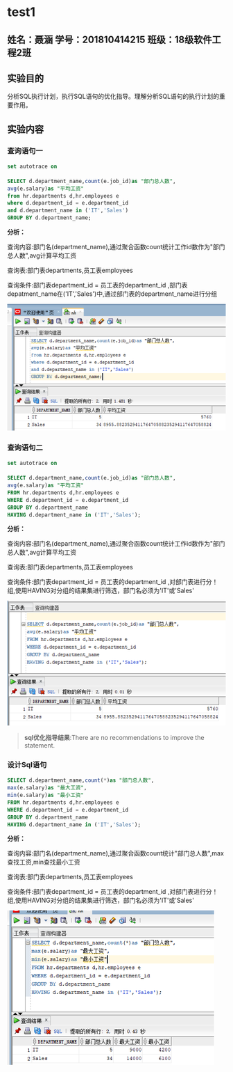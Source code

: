 # test1

## 姓名：聂涵 学号：201810414215 班级：18级软件工程2班

## 实验目的

分析SQL执行计划，执行SQL语句的优化指导。理解分析SQL语句的执行计划的重要作用。

## 实验内容

### 查询语句一

~~~sql
set autotrace on

SELECT d.department_name,count(e.job_id)as "部门总人数",
avg(e.salary)as "平均工资"
from hr.departments d,hr.employees e
where d.department_id = e.department_id
and d.department_name in ('IT','Sales')
GROUP BY d.department_name;
~~~

**分析：**
<p>查询内容:部门名(department_name),通过聚合函数count统计工作id数作为"部门总人数",avg计算平均工资</p>
<p>查询表:部门表departments,员工表employees</p>
<p>查询条件:部门表department_id = 员工表的department_id ,部门表depatment_name在('IT','Sales')中,通过部门表的department_name进行分组</p>

![avatar](./查询1.png)

### 查询语句二

~~~sql
set autotrace on

SELECT d.department_name,count(e.job_id)as "部门总人数",
avg(e.salary)as "平均工资"
FROM hr.departments d,hr.employees e
WHERE d.department_id = e.department_id
GROUP BY d.department_name
HAVING d.department_name in ('IT','Sales');
~~~

**分析：**
<p>查询内容:部门名(department_name),通过聚合函数count统计工作id数作为"部门总人数",avg计算平均工资</p>
<p>查询表:部门表departments,员工表employees</p>
<p>查询条件:部门表department_id = 员工表的department_id ,对部门表进行分！组,使用HAVING对分组的结果集进行筛选，部门名必须为'IT'或'Sales'</p>

![avatar](./查询2.png)

>**sql优化指导结果**:There are no recommendations to improve the statement.

### 设计Sql语句

~~~sql
SELECT d.department_name,count(*)as "部门总人数",
max(e.salary)as "最大工资",
min(e.salary)as "最小工资"
FROM hr.departments d,hr.employees e
WHERE d.department_id = e.department_id
GROUP BY d.department_name
HAVING d.department_name in ('IT','Sales');
~~~

**分析：**
<p>查询内容:部门名(department_name),通过聚合函数count统计"部门总人数",max查找工资,min查找最小工资</p>
<p>查询表:部门表departments,员工表employees</p>
<p>查询条件:部门表department_id = 员工表的department_id ,对部门表进行分！组,使用HAVING对分组的结果集进行筛选，部门名必须为'IT'或'Sales'</p>

![avatar](./查询3.png)
